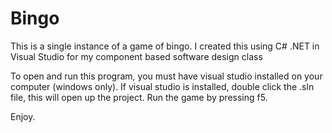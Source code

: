 # Bingo
This is a single instance of a game of bingo. 
I created this using C# .NET in Visual Studio for my component based software design class


To open and run this program, you must have visual studio installed on your computer (windows only). 
If visual studio is installed, double click the .sln file, this will open up the project.
Run the game by pressing f5.

Enjoy.
